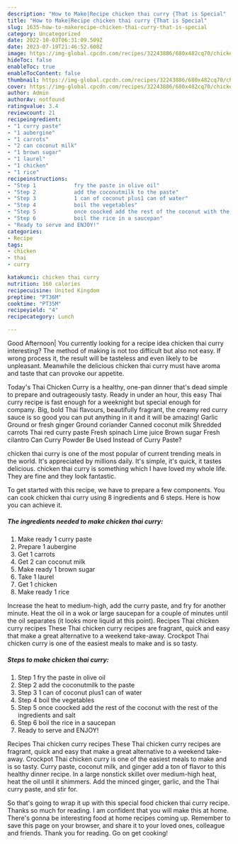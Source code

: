 ```yaml
---
description: "How to Make|Recipe chicken thai curry {That is Special"
title: "How to Make|Recipe chicken thai curry {That is Special"
slug: 1635-how-to-makerecipe-chicken-thai-curry-that-is-special
category: Uncategorized
date: 2022-10-03T06:31:09.509Z
date: 2023-07-19T21:46:52.608Z
image: https://img-global.cpcdn.com/recipes/32243886/680x482cq70/chicken-thai-curry-recipe-main-photo.jpg
hideToc: false
enableToc: true
enableTocContent: false
thumbnail: https://img-global.cpcdn.com/recipes/32243886/680x482cq70/chicken-thai-curry-recipe-main-photo.jpg
cover: https://img-global.cpcdn.com/recipes/32243886/680x482cq70/chicken-thai-curry-recipe-main-photo.jpg
author: Admin
authorAv: notfound
ratingvalue: 3.4
reviewcount: 21
recipeingredient:
- "1 curry paste"
- "1 aubergine"
- "1 carrots"
- "2 can coconut milk"
- "1 brown sugar"
- "1 laurel"
- "1 chicken"
- "1 rice"
recipeinstructions:
- "Step 1            fry the paste in olive oil"
- "Step 2            add the coconutmilk to the paste"
- "Step 3            1 can of coconut plus1 can of water"
- "Step 4            boil the vegetables"
- "Step 5            once coocked add the rest of the coconut with the rest of the ingredients and salt"
- "Step 6            boil the rice in a saucepan"
- "Ready to serve and ENJOY!"
categories:
- Recipe
tags:
- chicken
- thai
- curry

katakunci: chicken thai curry 
nutrition: 160 calories
recipecuisine: United Kingdom
preptime: "PT36M"
cooktime: "PT35M"
recipeyield: "4"
recipecategory: Lunch

---
```



Good Afternoon| You currently looking for a recipe idea chicken thai curry interesting? The method of making is not too difficult but also not easy. If wrong process it, the result will be tasteless and even likely to be unpleasant. Meanwhile the delicious chicken thai curry must have aroma and taste that can provoke our appetite.





Today&#39;s Thai Chicken Curry is a healthy, one-pan dinner that&#39;s dead simple to prepare and outrageously tasty. Ready in under an hour, this easy Thai curry recipe is fast enough for a weeknight but special enough for company. Big, bold Thai flavours, beautifully fragrant, the creamy red curry sauce is so good you can put anything in it and it will be amazing! Garlic Ground or fresh ginger Ground coriander Canned coconut milk Shredded carrots Thai red curry paste Fresh spinach Lime juice Brown sugar Fresh cilantro Can Curry Powder Be Used Instead of Curry Paste?

chicken thai curry is one of the most popular of current trending meals in the world. It's appreciated by millions daily. It's simple, it's quick, it tastes delicious. chicken thai curry is something which I have loved my whole life. They are fine and they look fantastic.


To get started with this recipe, we have to prepare a few components. You can cook chicken thai curry using 8 ingredients and 6 steps. Here is how you can achieve it.

<!--inarticleads1-->

##### The ingredients needed to make chicken thai curry:

1. Make ready 1 curry paste
1. Prepare 1 aubergine
1. Get 1 carrots
1. Get 2 can coconut milk
1. Make ready 1 brown sugar
1. Take 1 laurel
1. Get 1 chicken
1. Make ready 1 rice


Increase the heat to medium-high, add the curry paste, and fry for another minute. Heat the oil in a wok or large saucepan for a couple of minutes until the oil separates (it looks more liquid at this point). Recipes Thai chicken curry recipes These Thai chicken curry recipes are fragrant, quick and easy that make a great alternative to a weekend take-away. Crockpot Thai chicken curry is one of the easiest meals to make and is so tasty. 

<!--inarticleads2-->

##### Steps to make chicken thai curry:

1. Step 1            fry the paste in olive oil
1. Step 2            add the coconutmilk to the paste
1. Step 3            1 can of coconut plus1 can of water
1. Step 4            boil the vegetables
1. Step 5            once coocked add the rest of the coconut with the rest of the ingredients and salt
1. Step 6            boil the rice in a saucepan
1. Ready to serve and ENJOY!

Recipes Thai chicken curry recipes These Thai chicken curry recipes are fragrant, quick and easy that make a great alternative to a weekend take-away. Crockpot Thai chicken curry is one of the easiest meals to make and is so tasty. Curry paste, coconut milk, and ginger add a ton of flavor to this healthy dinner recipe. In a large nonstick skillet over medium-high heat, heat the oil until it shimmers. Add the minced ginger, garlic, and the Thai curry paste, and stir for. 

So that's going to wrap it up with this special food chicken thai curry recipe. Thanks so much for reading. I am confident that you will make this at home. There's gonna be interesting food at home recipes coming up. Remember to save this page on your browser, and share it to your loved ones, colleague and friends. Thank you for reading. Go on get cooking!
